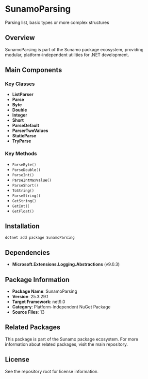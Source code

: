# SunamoParsing

Parsing list, basic types or more complex structures

## Overview

SunamoParsing is part of the Sunamo package ecosystem, providing modular, platform-independent utilities for .NET development.

## Main Components

### Key Classes

- **ListParser**
- **Parse**
- **Byte**
- **Double**
- **Integer**
- **Short**
- **ParseDefault**
- **ParserTwoValues**
- **StaticParse**
- **TryParse**

### Key Methods

- `ParseByte()`
- `ParseDouble()`
- `ParseInt()`
- `ParseIntMaxValue()`
- `ParseShort()`
- `ToString()`
- `ParseString()`
- `GetString()`
- `GetInt()`
- `GetFloat()`

## Installation

```bash
dotnet add package SunamoParsing
```

## Dependencies

- **Microsoft.Extensions.Logging.Abstractions** (v9.0.3)

## Package Information

- **Package Name**: SunamoParsing
- **Version**: 25.3.29.1
- **Target Framework**: net9.0
- **Category**: Platform-Independent NuGet Package
- **Source Files**: 13

## Related Packages

This package is part of the Sunamo package ecosystem. For more information about related packages, visit the main repository.

## License

See the repository root for license information.
